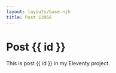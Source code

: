 ```yaml
---
layout: layouts/base.njk
title: Post 13956
---
```


# Post {{ id }}

This is post {{ id }} in my Eleventy project.
